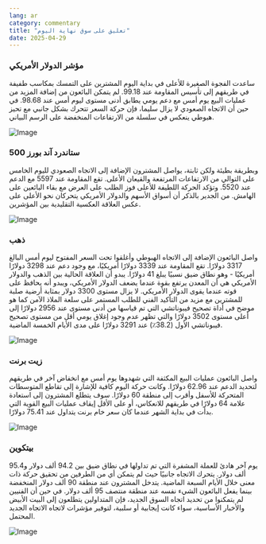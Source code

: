 ```yaml
---
lang: ar
category: commentary
title: "تعليق على سوق نهاية اليوم"
date: 2025-04-29
---
```


### مؤشر الدولار الأمريكي

ساعدت الفجوة الصغيرة للأعلى في بداية اليوم المشترين على التمسك بمكاسب طفيفة في طريقهم إلى تأسيس المقاومة عند 99.18. لم يتمكن البائعون من إضافة المزيد من عمليات البيع يوم أمس مع دعم يومي يطابق أدنى مستوى ليوم أمس عند 98.68. في حين أن الاتجاه الصعودي لا يزال سليما، فإن حركة السعر تتحرك بشكل جانبي مع تحيز هبوطي ينعكس في سلسلة من الارتفاعات المنخفضة على الرسم البياني.

![Image](https://markleighedu.github.io/img/Apr-2025/29-Apr-2025/usdindex.jpg)

### ستاندرد آند بورز 500

وبطريقة بطيئة ولكن ثابتة، يواصل المشترون الإضافة إلى الاتجاه الصعودي لليوم الخامس على التوالي من الارتفاعات المرتفعة والقيعان الأعلى. تقع المقاومة عند 5597 مع الدعم عند 5520. وتؤكد الحركة اللطيفة للأعلى فوز الطلب على العرض مع بقاء البائعين على الهامش. من الجدير بالذكر أن أسواق الأسهم والدولار الأمريكي يتحركان نحو الأعلى على عكس العلاقة العكسية التقليدية بين المؤشرين.

![Image](https://markleighedu.github.io/img/Apr-2025/29-Apr-2025/sp500.jpg)

### ذهب

واصل البائعون الإضافة إلى الاتجاه الهبوطي وأغلقوا تحت السعر المفتوح ليوم أمس البالغ 3317 دولارًا. تقع المقاومة عند 3339 دولارًا أمريكيًا، مع وجود دعم عند 3298 دولارًا أمريكيًا - وهو نطاق ضيق نسبيًا يبلغ 41 دولارًا. يبدو أن العلاقة الحالية بين الذهب والدولار الأمريكي هي أن المعدن يرتفع بقوة عندما يضعف الدولار الأمريكي، ويبدو أنه يحافظ على قوته عندما يقوى الدولار الأمريكي. لا يزال مستوى 3300 دولار بمثابة أرضية صلبة للمشترين مع مزيد من التأكيد الفني للطلب المستمر على سلعة الملاذ الآمن كما هو موضح في أداة تصحيح فيبوناتشي التي تم قياسها من أدنى مستوى عند 2956 دولارًا إلى أعلى مستوى 3502 دولارًا والتي تظهر عدم وجود إغلاق يومي أقل من مستوى تصحيح فيبوناتشي الأول (38.2٪) عند 3291 دولارًا على مدى الأيام الخمسة الماضية.

![Image](https://markleighedu.github.io/img/Apr-2025/29-Apr-2025/gold.jpg)

### زيت برنت

واصل البائعون عمليات البيع المكثفة التي شهدوها يوم أمس مع انخفاض آخر في طريقهم لتحديد الدعم عند 62.96 دولارًا. وكانت حركة اليوم كافية للإشارة إلى تقاطع المتوسطات المتحركة للأسفل وأقرب إلى منطقة 60 دولارًا. سوف يتطلع المشترون إلى استعادة علامة 64 دولارًا في طريقهم للانعكاس، أو على الأقل إيقاف عمليات البيع القوية التي بدأت في بداية الشهر عندما كان سعر خام برنت يتداول عند 75.41 دولارًا. 

![Image](https://markleighedu.github.io/img/Apr-2025/29-Apr-2025/brentoil.jpg)

### بيتكوين

يوم آخر هادئ للعملة المشفرة التي تم تداولها في نطاق ضيق بين 94.2 ألف دولار و95.4 ألف دولار. يتحرك الاتجاه جانبيًا حيث لم يتمكن أي من الطرفين من تحقيق حركة ذات معنى خلال الأيام السبعة الماضية. يتدخل المشترون عند منطقة 90 ألف دولار المنخفضة بينما يفعل البائعون الشيء نفسه عند منطقة منتصف 95 ألف دولار. في حين أن الفنيين لم يتمكنوا من تحديد اتجاه السوق الجديد، فإن المتداولين يتطلعون إلى البيت الأبيض والأخبار الأساسية، سواء كانت إيجابية أو سلبية، لتوفير مؤشرات لاتجاه الاتجاه الجديد المحتمل.

![Image](https://markleighedu.github.io/img/Apr-2025/29-Apr-2025/bitcoin.jpg)

